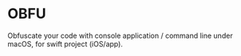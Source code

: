 # OBFU
Obfuscate your code with console application / command line under macOS, for swift project (iOS/app).
